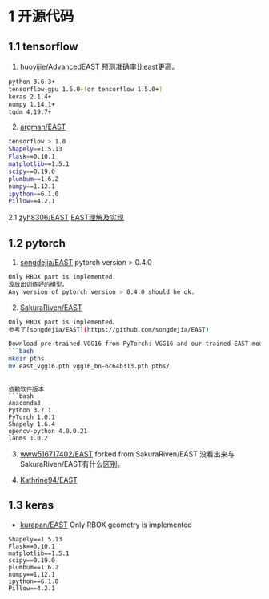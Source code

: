 


# 1 开源代码 
## 1.1 tensorflow
1. [huoyijie/AdvancedEAST](https://github.com/huoyijie/AdvancedEAST)  预测准确率比east更高。
```bash
python 3.6.3+
tensorflow-gpu 1.5.0+(or tensorflow 1.5.0+)
keras 2.1.4+
numpy 1.14.1+
tqdm 4.19.7+
```
2. [argman/EAST](https://github.com/argman/EAST)
```bash
tensorflow > 1.0
Shapely==1.5.13
Flask==0.10.1
matplotlib==1.5.1
scipy==0.19.0
plumbum==1.6.2
numpy==1.12.1
ipython==6.1.0
Pillow==4.2.1
```
2.1 [zyh8306/EAST](https://github.com/zyh8306/EAST)
[EAST理解及实现](http://www.piginzoo.com/machine-learning/2019/08/28/east)


## 1.2 pytorch
1. [songdejia/EAST](https://github.com/songdejia/EAST)  pytorch version > 0.4.0
```bash
Only RBOX part is implemented.
没放出训练好的模型。
Any version of pytorch version > 0.4.0 should be ok.
```

2. [SakuraRiven/EAST](https://github.com/SakuraRiven/EAST)
```bash
Only RBOX part is implemented。
参考了[songdejia/EAST](https://github.com/songdejia/EAST) 

Download pre-trained VGG16 from PyTorch: VGG16 and our trained EAST model: EAST. Make a new folder pths and put the download pths into pths
```bash
mkdir pths
mv east_vgg16.pth vgg16_bn-6c64b313.pth pths/
```

```

依赖软件版本
```bash
Anaconda3
Python 3.7.1
PyTorch 1.0.1
Shapely 1.6.4
opencv-python 4.0.0.21
lanms 1.0.2
```

3. [www516717402/EAST](https://github.com/www516717402/EAST) forked from SakuraRiven/EAST
没看出来与SakuraRiven/EAST有什么区别。


3. [Kathrine94/EAST](https://github.com/Kathrine94/EAST)




## 1.3 keras
* [kurapan/EAST](https://github.com/kurapan/EAST) 
  Only RBOX geometry is implemented
```
Shapely==1.5.13
Flask==0.10.1
matplotlib==1.5.1
scipy==0.19.0
plumbum==1.6.2
numpy==1.12.1
ipython==6.1.0
Pillow==4.2.1
```
